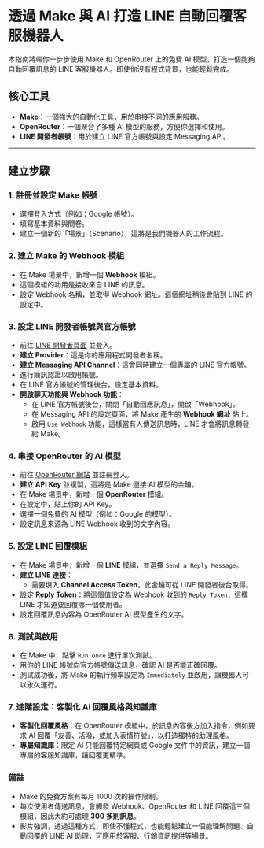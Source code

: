 # 透過 Make 與 AI 打造 LINE 自動回覆客服機器人

本指南將帶你一步步使用 Make 和 OpenRouter 上的免費 AI 模型，打造一個能夠自動回覆訊息的 LINE 客服機器人。即使你沒有程式背景，也能輕鬆完成。

## 核心工具

* **Make**：一個強大的自動化工具，用於串接不同的應用服務。
* **OpenRouter**：一個聚合了多種 AI 模型的服務，方便你選擇和使用。
* **LINE 開發者帳號**：用於建立 LINE 官方帳號與設定 Messaging API。

---

## 建立步驟

### 1. 註冊並設定 Make 帳號
- 選擇登入方式（例如：Google 帳號）。
- 填寫基本資料與問卷。
- 建立一個新的「場景」（Scenario），這將是我們機器人的工作流程。

### 2. 建立 Make 的 Webhook 模組
- 在 Make 場景中，新增一個 **Webhook** 模組。
- 這個模組的功用是接收來自 LINE 的訊息。
- 設定 Webhook 名稱，並取得 Webhook 網址。這個網址稍後會貼到 LINE 的設定中。

### 3. 設定 LINE 開發者帳號與官方帳號
- 前往 [LINE 開發者頁面](https://developers.line.biz/) 並登入。
- **建立 Provider**：這是你的應用程式開發者名稱。
- **建立 Messaging API Channel**：這會同時建立一個專屬的 LINE 官方帳號。
- 進行簡訊認證以啟用帳號。
- 在 LINE 官方帳號的管理後台，設定基本資料。
- **開啟聊天功能與 Webhook 功能**：
    - 在 LINE 官方帳號後台，關閉「自動回應訊息」，開啟「Webhook」。
    - 在 Messaging API 的設定頁面，將 Make 產生的 **Webhook 網址** 貼上。
    - 啟用 `Use Webhook` 功能，這樣當有人傳送訊息時，LINE 才會將訊息轉發給 Make。

### 4. 串接 OpenRouter 的 AI 模型
- 前往 [OpenRouter 網站](https://openrouter.ai/) 並註冊登入。
- **建立 API Key** 並複製，這將是 Make 連接 AI 模型的金鑰。
- 在 Make 場景中，新增一個 **OpenRouter** 模組。
- 在設定中，貼上你的 API Key。
- 選擇一個免費的 AI 模型（例如：Google 的模型）。
- 設定訊息來源為 LINE Webhook 收到的文字內容。

### 5. 設定 LINE 回覆模組
- 在 Make 場景中，新增一個 **LINE** 模組，並選擇 `Send a Reply Message`。
- **建立 LINE 連接**：
    - 需要填入 **Channel Access Token**，此金鑰可從 LINE 開發者後台取得。
- 設定 **Reply Token**：將這個值設定為 Webhook 收到的 `Reply Token`，這樣 LINE 才知道要回覆哪一個使用者。
- 設定回覆訊息內容為 OpenRouter AI 模型產生的文字。

### 6. 測試與啟用
- 在 Make 中，點擊 `Run once` 進行單次測試。
- 用你的 LINE 帳號向官方帳號傳送訊息，確認 AI 是否能正確回覆。
- 測試成功後，將 Make 的執行頻率設定為 `Immediately` 並啟用，讓機器人可以永久運行。

### 7. 進階設定：客製化 AI 回覆風格與知識庫

- **客製化回覆風格**：在 OpenRouter 模組中，於訊息內容後方加入指令，例如要求 AI 回覆「友善、活潑，或加入表情符號」，以打造獨特的助理風格。
- **專屬知識庫**：限定 AI 只能回覆特定網頁或 Google 文件中的資訊，建立一個專屬的客服知識庫，讓回覆更精準。

### 備註
- Make 的免費方案有每月 1000 次的操作限制。
- 每次使用者傳送訊息，會觸發 Webhook、OpenRouter 和 LINE 回覆這三個模組，因此大約可處理 **300 多則訊息**。
- 影片強調，透過這種方式，即使不懂程式，也能輕鬆建立一個能理解問題、自動回覆的 LINE AI 助理，可應用於客服、行銷資訊提供等場景。
